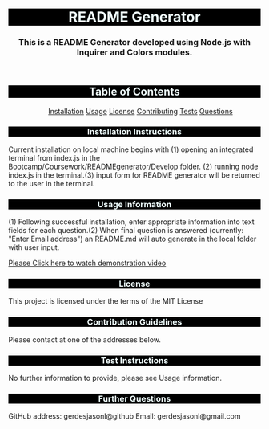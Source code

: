 <!DOCTYPE html>
<html lang="en">
<head>
    <meta charset="UTF-8">
    <meta name="viewport" content="width=device-width, initial-scale=1.0">
</head>
<header>
 <h1 style="background-color: black;text-align: center;color:azure;">README Generator</h1>
 <h3 style="text-align: center" id="projDesc">This is a README Generator developed using Node.js with Inquirer and Colors modules.</h3>
</header>
<body>
    <h2 style="background-color: black;text-align: center;color:azure;">Table of Contents</h2>
    <ul id="tableContents" style="text-align: center">
        <a href="#installation">Installation</a>
        <a href="#usage">Usage</a>
        <a href="#license">License</a>
        <a href="#contribGuide">Contributing</a>
        <a href="#tests">Tests</a>
        <a href="#questions">Questions</a>
    </ul>
    <h3 style="background-color: black;text-align: center;color:azure;" id="installation">Installation Instructions</h3>
    <p id="installEntry">Current installation on local machine begins with (1) opening an integrated terminal from index.js in the Bootcamp/Coursework/READMEgenerator/Develop folder. (2) running node index.js in the terminal.(3) input form for README generator will be returned to the user in the terminal.</p>
    <h3 style="background-color: black;text-align: center;color:azure;" id="usage">Usage Information</h3>
    <p id="usageEntry">(1) Following successful installation, enter appropriate information into text fields for each question.(2) When final question is answered (currently: "Enter Email address") an README.md will auto generate in the local folder with user input.</p>
    <a href="https://drive.google.com/file/d/104F3jqg02kqRpjZvjb54bgX8SqW1M7t5/view"> Please Click here to watch demonstration video</a>
    <h3 style="background-color: black;text-align: center;color:azure;" id="license">License</h3>
    <p id="licenseEntry">This project is licensed under the terms of the MIT License</p>
    <h3 style="background-color: black;text-align: center;color:azure;" id="contribGuide">Contribution Guidelines</h3>
    <p id="contribEntry">Please contact at one of the addresses below.</p>
    <h3 style="background-color: black;text-align: center;color:azure;" id="tests">Test Instructions</h3>
    <p id="testsEntry">No further information to provide, please see Usage information.</p>
    <h3 style="background-color: black;text-align: center;color:azure;" id="questions">Further Questions</h3>
    <p id="questionsEntry">GitHub address: gerdesjasonl@github Email: gerdesjasonl@gmail.com</p>
</body>
<footer>

</footer>

</html>
